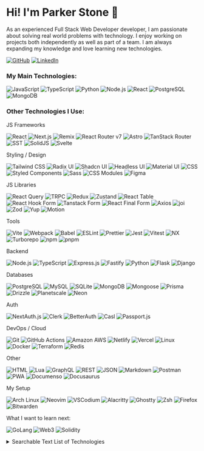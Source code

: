 <h1>Hi! I'm Parker Stone 👋</h1>

As an experienced Full Stack Web Developer developer, I am passionate about solving real world problems with technology. I enjoy working on projects both independently as well as part of a team. I am always expanding my knowledge and love learning new technologies.

[![GitHub](https://img.shields.io/badge/GitHub-181717?style=for-the-badge&logo=github&logoColor=white)](https://github.com/stonespren)
[![LinkedIn](https://img.shields.io/badge/LinkedIn-0077B5?style=for-the-badge&logo=linkedin&logoColor=white)](https://www.linkedin.com/in/parker-stone/)

<h3>My Main Technologies:</h3>

![JavaScript](https://img.shields.io/badge/JavaScript-323330?style=for-the-badge&logo=javascript)
![TypeScript](https://img.shields.io/badge/TypeScript-3178C6?style=for-the-badge&logo=typescript&logoColor=white)
![Python](https://img.shields.io/badge/Python-3776AB?style=for-the-badge&logo=python&logoColor=white)
![Node.js](https://img.shields.io/badge/Node.js-339933?style=for-the-badge&logo=nodedotjs&logoColor=white)
![React](https://img.shields.io/badge/React-61DAFB?style=for-the-badge&logo=react&logoColor=black)
![PostgreSQL](https://img.shields.io/badge/postgreSQL-4169E1?style=for-the-badge&logo=postgresql&logoColor=white)
![MongoDB](https://img.shields.io/badge/mongoDB-47A248?style=for-the-badge&logo=mongodb&logoColor=white)

<h3>Other Technologies I Use:</h3>

<p>JS Frameworks</p>

![React](https://img.shields.io/badge/React-61DAFB?style=for-the-badge&logo=react&logoColor=black)
![Next.js](https://img.shields.io/badge/Next.js-000000?style=for-the-badge&logo=nextdotjs&logoColor=white)
![Remix](https://img.shields.io/badge/Remix-EC4A3F?style=for-the-badge&logo=remix&logoColor=white)
![React Router v7](https://img.shields.io/badge/React%20Router%20v7-CA4245?style=for-the-badge&logo=react-router&logoColor=white)
![Astro](https://img.shields.io/badge/Astro-FF5D01?style=for-the-badge&logo=astro&logoColor=white)
![TanStack Router](https://img.shields.io/badge/TanStack%20Router-FF4154?style=for-the-badge&logo=tanstack-router&logoColor=white)
![SST](https://img.shields.io/badge/SST-000000?style=for-the-badge&logo=sst&logoColor=white)
![SolidJS](https://img.shields.io/badge/SolidJS-446b9e?style=for-the-badge&logo=solid&logoColor=white)
![Svelte](https://img.shields.io/badge/Svelte-FF3E00?style=for-the-badge&logo=svelte&logoColor=white)

<p>Styling / Design</p>

![Tailwind CSS](https://img.shields.io/badge/Tailwind%20CSS-06B6D4?style=for-the-badge&logo=tailwind-css&logoColor=white)
![Radix UI](https://img.shields.io/badge/Radix%20UI-000000?style=for-the-badge&logo=radix-ui&logoColor=white)
![Shadcn UI](https://img.shields.io/badge/Shadcn%20UI-000000?style=for-the-badge&logo=shadcn&logoColor=white)
![Headless UI](https://img.shields.io/badge/Headless%20UI-06B6D4?style=for-the-badge&logo=headlessui&logoColor=white)
![Material UI](https://img.shields.io/badge/Material%20UI-007FFF?style=for-the-badge&logo=mui&logoColor=white)
![CSS](https://img.shields.io/badge/CSS3-1572B6?style=for-the-badge&logo=css&logoColor=white)
![Styled Components](https://img.shields.io/badge/Styled%20Components-DB7093?style=for-the-badge&logo=styled-components&logoColor=white)
![Sass](https://img.shields.io/badge/Sass-CC6699?style=for-the-badge&logo=sass&logoColor=white)
![CSS Modules](https://img.shields.io/badge/CSS%20Modules-000000?style=for-the-badge&logo=css-modules&logoColor=white)
![Figma](https://img.shields.io/badge/Figma-F24E1E?style=for-the-badge&logo=figma&logoColor=white)

<p>JS Libraries</p>

![React Query](https://img.shields.io/badge/React%20Query-FF4154?style=for-the-badge&logo=react-query&logoColor=white)
![TRPC](https://img.shields.io/badge/TRPC-EC4A3F?style=for-the-badge&logo=trpc&logoColor=white)
![Redux](https://img.shields.io/badge/Redux-764ABC?style=for-the-badge&logo=redux&logoColor=white)
![Zustand](https://img.shields.io/badge/Zustand-007AFF?style=for-the-badge&logo=zustand&logoColor=white)
![React Table](https://img.shields.io/badge/React%20Table-13B2A5?style=for-the-badge&logo=react-table&logoColor=white)
![React Hook Form](https://img.shields.io/badge/React%20Hook%20Form-EC5990?style=for-the-badge&logo=react-hook-form&logoColor=white)
![Tanstack Form](https://img.shields.io/badge/Tanstack%20Form-FF4154?style=for-the-badge&logo=tanstack-form&logoColor=white)
![React Final Form](https://img.shields.io/badge/React%20Final%20Form-000000?style=for-the-badge&logo=react-final-form&logoColor=white)
![Axios](https://img.shields.io/badge/Axios-5A29E4?style=for-the-badge&logo=axios&logoColor=white)
![joi](https://img.shields.io/badge/joi-000000?style=for-the-badge&logo=joi&logoColor=white)
![Zod](https://img.shields.io/badge/Zod-2D3748?style=for-the-badge&logo=zod&logoColor=white)
![Yup](https://img.shields.io/badge/Yup-000000?style=for-the-badge&logo=yup&logoColor=white)
![Motion](https://img.shields.io/badge/Motion-61DAFB?style=for-the-badge&logo=motion&logoColor=black)

<p>Tools</p>

![Vite](https://img.shields.io/badge/Vite-646CFF?style=for-the-badge&logo=vite&logoColor=white)
![Webpack](https://img.shields.io/badge/Webpack-8DD6F9?style=for-the-badge&logo=webpack&logoColor=white)
![Babel](https://img.shields.io/badge/Babel-F9DC3E?style=for-the-badge&logo=babel&logoColor=white)
![ESLint](https://img.shields.io/badge/ESLint-4B3263?style=for-the-badge&logo=eslint&logoColor=white)
![Prettier](https://img.shields.io/badge/Prettier-F7B93E?style=for-the-badge&logo=prettier&logoColor=black)
![Jest](https://img.shields.io/badge/Jest-C21325?style=for-the-badge&logo=jest&logoColor=white)
![Vitest](https://img.shields.io/badge/Vitest-6E44FF?style=for-the-badge&logo=vitest&logoColor=white)
![NX](https://img.shields.io/badge/NX-000000?style=for-the-badge&logo=nx&logoColor=white)
![Turborepo](https://img.shields.io/badge/Turborepo-000000?style=for-the-badge&logo=turborepo&logoColor=white)
![npm](https://img.shields.io/badge/npm-CB3837?style=for-the-badge&logo=npm&logoColor=white)
![pnpm](https://img.shields.io/badge/pnpm-F69220?style=for-the-badge&logo=pnpm&logoColor=white)

<p>Backend</p>

![Node.js](https://img.shields.io/badge/Node.js-339933?style=for-the-badge&logo=nodedotjs&logoColor=white)
![TypeScript](https://img.shields.io/badge/TypeScript-3178C6?style=for-the-badge&logo=typescript&logoColor=white)
![Express.js](https://img.shields.io/badge/Express.js-000000?style=for-the-badge&logo=express&logoColor=white)
![Fastify](https://img.shields.io/badge/Fastify-000000?style=for-the-badge&logo=fastify&logoColor=white)
![Python](https://img.shields.io/badge/Python-3776AB?style=for-the-badge&logo=python&logoColor=white)
![Flask](https://img.shields.io/badge/Flask-000000?style=for-the-badge&logo=flask&logoColor=white)
![Django](https://img.shields.io/badge/Django-092E20?style=for-the-badge&logo=django&logoColor=white)

<p>Databases</p>

![PostgreSQL](https://img.shields.io/badge/PostgreSQL-4169E1?style=for-the-badge&logo=postgresql&logoColor=white)
![MySQL](https://img.shields.io/badge/MySQL-4479A1?style=for-the-badge&logo=mysql&logoColor=white)
![SQLite](https://img.shields.io/badge/SQLite-003B57?style=for-the-badge&logo=sqlite&logoColor=white)
![MongoDB](https://img.shields.io/badge/MongoDB-47A248?style=for-the-badge&logo=mongodb&logoColor=white)
![Mongoose](https://img.shields.io/badge/Mongoose-880000?style=for-the-badge&logo=mongoose&logoColor=white)
![Prisma](https://img.shields.io/badge/Prisma-2D3748?style=for-the-badge&logo=prisma&logoColor=white)
![Drizzle](https://img.shields.io/badge/Drizzle-2D3748?style=for-the-badge&logo=drizzle&logoColor=white)
![Planetscale](https://img.shields.io/badge/Planetscale-000000?style=for-the-badge&logo=planetscale&logoColor=white)
![Neon](https://img.shields.io/badge/Neon-00e599?style=for-the-badge&logo=neon&logoColor=white)

<p>Auth</p>

![NextAuth.js](https://img.shields.io/badge/NextAuth.js-01b6b6?style=for-the-badge&logo=next-auth&logoColor=white)
![Clerk](https://img.shields.io/badge/Clerk-6c47ff?style=for-the-badge&logo=clerk&logoColor=white)
![BetterAuth](https://img.shields.io/badge/Better%20Auth-000000?style=for-the-badge&logo=better-auth&logoColor=white)
![Casl](https://img.shields.io/badge/Casl-3b3b3b?style=for-the-badge&logo=casl&logoColor=white)
![Passport.js](https://img.shields.io/badge/Passport.js-0b6830?style=for-the-badge&logo=passport&logoColor=white)

<p>DevOps / Cloud</p>

![Git](https://img.shields.io/badge/Git-F05032?style=for-the-badge&logo=git&logoColor=white)
![GitHub Actions](https://img.shields.io/badge/GitHub%20Actions-2088FF?style=for-the-badge&logo=github-actions&logoColor=white)
![Amazon AWS](https://img.shields.io/badge/Amazon%20AWS-232F3E?style=for-the-badge&logo=amazonaws&logoColor=white)
![Netlify](https://img.shields.io/badge/Netlify-00C7B7?style=for-the-badge&logo=netlify&logoColor=white)
![Vercel](https://img.shields.io/badge/Vercel-000000?style=for-the-badge&logo=vercel&logoColor=white)
![Linux](https://img.shields.io/badge/Linux-FCC624?style=for-the-badge&logo=linux&logoColor=black)
![Docker](https://img.shields.io/badge/Docker-2496ED?style=for-the-badge&logo=docker&logoColor=white)
![Terraform](https://img.shields.io/badge/Terraform-623CE4?style=for-the-badge&logo=terraform&logoColor=white)
![Redis](https://img.shields.io/badge/Redis-DC382D?style=for-the-badge&logo=redis&logoColor=white)

<p>Other</p>

![HTML](https://img.shields.io/badge/HTML5-E34F26?style=for-the-badge&logo=html5&logoColor=white)
![Lua](https://img.shields.io/badge/Lua-2C2D72?style=for-the-badge&logo=lua&logoColor=white)
![GraphQL](https://img.shields.io/badge/GraphQL-E10098?style=for-the-badge&logo=graphql&logoColor=white)
![REST](https://img.shields.io/badge/REST-000000?style=for-the-badge&logo=rest&logoColor=white)
![JSON](https://img.shields.io/badge/JSON-3b3b3b?style=for-the-badge&logo=json&logoColor=white)
![Markdown](https://img.shields.io/badge/Markdown-000000?style=for-the-badge&logo=markdown&logoColor=white)
![Postman](https://img.shields.io/badge/Postman-FF6C37?style=for-the-badge&logo=postman&logoColor=white)
![PWA](https://img.shields.io/badge/PWA-000000?style=for-the-badge&logo=pwa&logoColor=white)
![Documenso](https://img.shields.io/badge/Documenso-3d7614?style=for-the-badge&logo=documenso&logoColor=white)
![Docusaurus](https://img.shields.io/badge/Docusaurus-003366?style=for-the-badge&logo=docusaurus&logoColor=white)

<p>My Setup</p>

![Arch Linux](https://img.shields.io/badge/I%20use%20arch%20btw-1793D1?style=for-the-badge&logo=arch-linux&logoColor=white)
![Neovim](https://img.shields.io/badge/Neovim-57A143?style=for-the-badge&logo=neovim&logoColor=white)
![VSCodium](https://img.shields.io/badge/VSCodium-5C2D91?style=for-the-badge&logo=vscodium&logoColor=white)
![Alacritty](https://img.shields.io/badge/Alacritty-0A0F1C?style=for-the-badge&logo=alacritty&logoColor=white)
![Ghostty](https://img.shields.io/badge/Ghostty-3551f3?style=for-the-badge&logo=ghostty&logoColor=white)
![Zsh](https://img.shields.io/badge/Zsh-100000?style=for-the-badge&logo=zsh&logoColor=white)
![Firefox](https://img.shields.io/badge/Firefox-FF7139?style=for-the-badge&logo=firefox&logoColor=white)
![Bitwarden](https://img.shields.io/badge/Bitwarden-175DDC?style=for-the-badge&logo=bitwarden&logoColor=white)

<p>What I want to learn next:</p>

![GoLang](https://img.shields.io/badge/Go-00ADD8?style=for-the-badge&logo=go&logoColor=white)
![Web3](https://img.shields.io/badge/Web3-000000?style=for-the-badge&logoColor=white)
![Solidity](https://img.shields.io/badge/Solidity-363636?style=for-the-badge&logo=solidity&logoColor=white)

<details>

  <summary>Searchable Text List of Technologies</summary>

- JavaScript
- TypeScript
- Python
- Node.js
- React
- PostgreSQL
- MongoDB
- Next.js
- Remix
- React Router v7
- Astro
- TanStack Router
- SST
- SolidJS
- Svelte
- Tailwind CSS
- Radix UI
- Shadcn UI
- Headless UI
- Material UI
- CSS
- Styled Components
- Sass
- PostCSS
- CSS Modules
- Figma
- React Query
- TRPC
- Redux
- Zustand
- React Table
- React Hook Form
- Tanstack Form
- React Final Form
- Axios
- joi
- Zod
- Yup
- Motion
- Vite
- Webpack
- Babel
- ESLint
- Prettier
- Jest
- Vitest
- NX
- Turborepo
- npm
- pnpm
- Express.js
- Fastify
- Flask
- Django
- MySQL
- SQLite
- MongoDB
- Mongoose
- Prisma
- Drizzle
- Planetscale
- Neon
- NextAuth.js
- Clerk
- BetterAuth
- Casl
- Passport.js
- Git
- GitHub Actions
- Amazon AWS
- Netlify
- Vercel
- Linux
- Docker
- Terraform
- Redis
- HTML
- Lua
- GraphQL
- REST
- JSON
- Markdown
- Postman
- PWA
- Documenso
- Docusaurus
- Arch Linux
- Neovim
- VSCodium
- Alacritty
- Ghostty
- Zsh
- Firefox
- Bitwarden
- Go
- Web3
- Solidity

</details>
